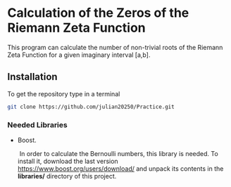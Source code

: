 # Calculation of the Zeros of the Riemann Zeta Function

This program can calculate the number of non-trivial roots of the Riemann Zeta Function for a given imaginary interval [a,b].

## Installation

To get the repository type in a terminal

```bash
git clone https://github.com/julian20250/Practice.git
```

### Needed Libraries

- Boost.

  ​	In order to calculate the Bernoulli numbers, this library is needed. To install it, download the last version https://www.boost.org/users/download/ and unpack its contents in the **libraries/** directory of this project.